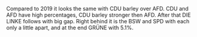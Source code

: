 
Compared to 2019 it looks the same with CDU barley over AFD. CDU and AFD have high percentages, CDU barley stronger then AFD. After that DIE LINKE follows with big gap. Right behind it is the BSW and SPD with each only a little apart, and at the end GRÜNE with 5.1%.

